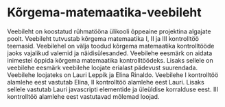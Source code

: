 # Kõrgema-matemaatika-veebileht

Veebileht on koostatud rühmatööna ülikooli õppeaine projektina algajate poolt. Veebileht tutvustab kõrgema matemaatika I, II ja III kontrolltöö teemasid. Veebilehel on välja toodud kõrgema matemaatika kontrolltööde jaoks vajalikud valemid ja näidisülesanded. Veebilehe eesmärk on aidata inimestel õppida kõrgema matemaatika kontrolltöödeks. Lisaks sellele on veebilehe eesmärk veebilehe loojate erialast pädevust suurendada. Veebilehe loojateks on Lauri Leppik ja Elina Rinaldo. Veebilehe I kontrolltöö alamlehe eest vastutab Elina, II kontrolltöö alamlehe eest Lauri. Lisaks sellele vastutab Lauri javascripti elementide ja üleüldise korralduse eest. III kontrolltöö alamlehe eest vastutavad mõlemad loojad.
